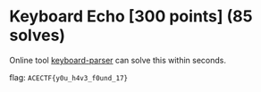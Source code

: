 # Keyboard Echo [300 points] (85 solves)
Online tool [keyboard-parser](https://github.com/5h4rrk/CTF-Usb_Keyboard_Parser) can solve this within seconds.

flag: `ACECTF{y0u_h4v3_f0und_17}`